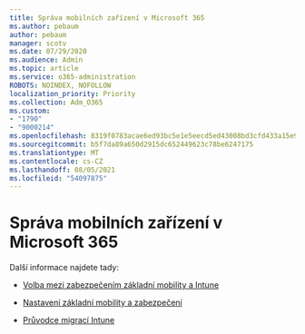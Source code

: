 ```yaml
---
title: Správa mobilních zařízení v Microsoft 365
ms.author: pebaum
author: pebaum
manager: scotv
ms.date: 07/29/2020
ms.audience: Admin
ms.topic: article
ms.service: o365-administration
ROBOTS: NOINDEX, NOFOLLOW
localization_priority: Priority
ms.collection: Adm_O365
ms.custom:
- "1790"
- "9000214"
ms.openlocfilehash: 8319f0783acae6ed93bc5e1e5eecd5ed43008bd3cfd433a15e912e175a522f9d
ms.sourcegitcommit: b5f7da89a650d2915dc652449623c78be6247175
ms.translationtype: MT
ms.contentlocale: cs-CZ
ms.lasthandoff: 08/05/2021
ms.locfileid: "54097875"
---
```

# <a name="mobile-device-management-in-microsoft-365"></a>Správa mobilních zařízení v Microsoft 365

Další informace najdete tady: 

- [Volba mezi zabezpečením základní mobility a Intune](https://docs.microsoft.com/office365/securitycompliance/choose-between-mdm-and-intune)

- [Nastavení základní mobility a zabezpečení](https://support.office.com/article/Set-up-Mobile-Device-Management-MDM-in-Office-365-dd892318-bc44-4eb1-af00-9db5430be3cd)

- [Průvodce migrací Intune](https://docs.microsoft.com/intune/migration-guide)